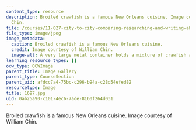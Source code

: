 ```yaml
---
content_type: resource
description: Broiled crawfish is a famous New Orleans cuisine. Image courtesy of William
  Chin.
file: /courses/11-027-city-to-city-comparing-researching-and-writing-about-cities-new-orleans-spring-2011/0ab25a90c1014ec67ade8160f264d031_1697.jpg
file_type: image/jpeg
image_metadata:
  caption: Broiled crawfish is a famous New Orleans cuisine.
  credit: Image courtesy of William Chin.
  image-alt: A very large metal container holds a mixture of crawfish and lemons.
learning_resource_types: []
ocw_type: OCWImage
parent_title: Image Gallery
parent_type: CourseSection
parent_uid: afdcc7a4-75bc-c296-b94a-c28d54efed82
resourcetype: Image
title: 1697.jpg
uid: 0ab25a90-c101-4ec6-7ade-8160f264d031
---
```

Broiled crawfish is a famous New Orleans cuisine. Image courtesy of William Chin.

